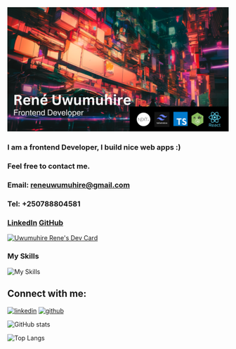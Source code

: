 <img src="public/Rene-uwumuhire.png" alt="Banner Image" width=1000 >

### I am a frontend Developer, I build nice web apps :)
### Feel free to contact me. 
### Email: **reneuwumuhire@gmail.com** 
### Tel: **+250788804581** 
### [LinkedIn](https://www.linkedin.com/in/reneuwumuhire/) [GitHub](https://github.com/Reneuwumuhire/) 

<a href="https://app.daily.dev/uwumuhirerene"><img src="https://api.daily.dev/devcards/v2/kiAt1KD4YIpgDspgt1Zpj.png?r=di1&type=wide" width="652" alt="Uwumuhire Rene's Dev Card"/></a>
### My Skills 
![My Skills](https://skillicons.dev/icons?i=js,ts,tailwind,react,next,git,github,)

## Connect with me:
[![linkedin](https://skillicons.dev/icons?i=linkedin)](https://www.linkedin.com/in/reneuwumuhire/)
[![github](https://skillicons.dev/icons?i=github)](https://github.com/Reneuwumuhire/)

![GitHub stats](https://github-readme-stats.vercel.app/api?username=Reneuwumuhire&show_icons=true&theme=tokyonight)

![Top Langs](https://github-readme-stats.vercel.app/api/top-langs/?username=Reneuwumuhire&theme=tokyonight)

<!--
**GlenMac90/GlenMac90** is a ✨ _special_ ✨ repository because its `README.md` (this file) appears on your GitHub profile.

Here are some ideas to get you started:

- 🔭 I’m currently working on ...
- 🌱 I’m currently learning ...
- 👯 I’m looking to collaborate on ...
- 🤔 I’m looking for help with ...
- 💬 Ask me about ...
- 📫 How to reach me: ...
- 😄 Pronouns: ...
- ⚡ Fun fact: ...
-->
